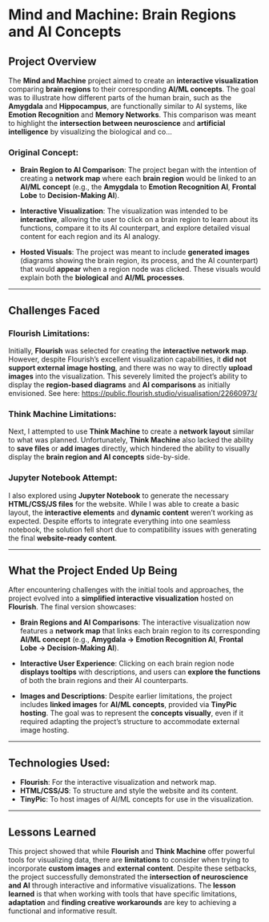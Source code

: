 
# **Mind and Machine: Brain Regions and AI Concepts**

## **Project Overview**

The **Mind and Machine** project aimed to create an **interactive visualization** comparing **brain regions** to their corresponding **AI/ML concepts**. The goal was to illustrate how different parts of the human brain, such as the **Amygdala** and **Hippocampus**, are functionally similar to AI systems, like **Emotion Recognition** and **Memory Networks**. This comparison was meant to highlight the **intersection between neuroscience** and **artificial intelligence** by visualizing the biological and co...

### **Original Concept**:

- **Brain Region to AI Comparison**: 
  The project began with the intention of creating a **network map** where each **brain region** would be linked to an **AI/ML concept** (e.g., the **Amygdala** to **Emotion Recognition AI**, **Frontal Lobe** to **Decision-Making AI**).
  
- **Interactive Visualization**:
  The visualization was intended to be **interactive**, allowing the user to click on a brain region to learn about its functions, compare it to its AI counterpart, and explore detailed visual content for each region and its AI analogy.

- **Hosted Visuals**:
  The project was meant to include **generated images** (diagrams showing the brain region, its process, and the AI counterpart) that would **appear** when a region node was clicked. These visuals would explain both the **biological** and **AI/ML processes**.

---

## **Challenges Faced**

### **Flourish Limitations**:

Initially, **Flourish** was selected for creating the **interactive network map**. However, despite Flourish’s excellent visualization capabilities, it **did not support external image hosting**, and there was no way to directly **upload images** into the visualization. This severely limited the project’s ability to display the **region-based diagrams** and **AI comparisons** as initially envisioned. See here: https://public.flourish.studio/visualisation/22660973/

### **Think Machine Limitations**:

Next, I attempted to use **Think Machine** to create a **network layout** similar to what was planned. Unfortunately, **Think Machine** also lacked the ability to **save files** or **add images** directly, which hindered the ability to visually display the **brain region and AI concepts** side-by-side.

### **Jupyter Notebook Attempt**:

I also explored using **Jupyter Notebook** to generate the necessary **HTML/CSS/JS files** for the website. While I was able to create a basic layout, the **interactive elements** and **dynamic content** weren’t working as expected. Despite efforts to integrate everything into one seamless notebook, the solution fell short due to compatibility issues with generating the final **website-ready content**.

---

## **What the Project Ended Up Being**

After encountering challenges with the initial tools and approaches, the project evolved into a **simplified interactive visualization** hosted on **Flourish**. The final version showcases:

- **Brain Regions and AI Comparisons**: 
  The interactive visualization now features a **network map** that links each brain region to its corresponding **AI/ML concept** (e.g., **Amygdala → Emotion Recognition AI**, **Frontal Lobe → Decision-Making AI**).
  
- **Interactive User Experience**: 
  Clicking on each brain region node **displays tooltips** with descriptions, and users can **explore the functions** of both the brain regions and their AI counterparts.
  
- **Images and Descriptions**: 
  Despite earlier limitations, the project includes **linked images** for **AI/ML concepts**, provided via **TinyPic hosting**. The goal was to represent the **concepts visually**, even if it required adapting the project’s structure to accommodate external image hosting.

---

## **Technologies Used**:

- **Flourish**: For the interactive visualization and network map.
- **HTML/CSS/JS**: To structure and style the website and its content.
- **TinyPic**: To host images of AI/ML concepts for use in the visualization.

---

## **Lessons Learned**

This project showed that while **Flourish** and **Think Machine** offer powerful tools for visualizing data, there are **limitations** to consider when trying to incorporate **custom images** and **external content**. Despite these setbacks, the project successfully demonstrated the **intersection of neuroscience and AI** through interactive and informative visualizations. The **lesson learned** is that when working with tools that have specific limitations, **adaptation** and **finding creative workarounds** are key to achieving a functional and informative result.
